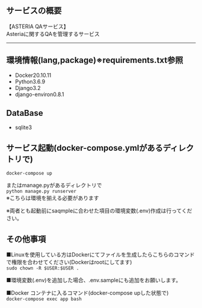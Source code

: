 ## サービスの概要
【ASTERIA QAサービス】  
Asteriaに関するQAを管理するサービス

---

## 環境情報(lang,package)※requirements.txt参照
* Docker20.10.11
* Python3.6.9
* Django3.2
* django-environ0.8.1

## DataBase
* sqlite3

## サービス起動(docker-compose.ymlがあるディレクトリで)
`docker-compose up`

またはmanage.pyがあるディレクトリで  
`python manage.py runserver`  
※こちらは環境を揃える必要があります

※両者とも起動前にsaqmpleに合わせた項目の環境変数(.env)作成は行ってください。

## その他事項
■Linuxを使用している方はDockerにてファイルを生成したらこちらのコマンドで権限を合わせてください(Dockerはrootにしてます)  
`sudo chown -R $USER:$USER .`

■環境変数(.env)を追加した場合、.env.sampleにも追加をお願いします。

■Docker コンテナに入るコマンド(docker-compose upした状態で)  
`docker-compose exec app bash`